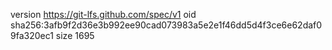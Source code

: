 version https://git-lfs.github.com/spec/v1
oid sha256:3afb9f2d36e3b992ee90cad073983a5e2e1f46dd5d4f3ce6e62daf09fa320ec1
size 1695
